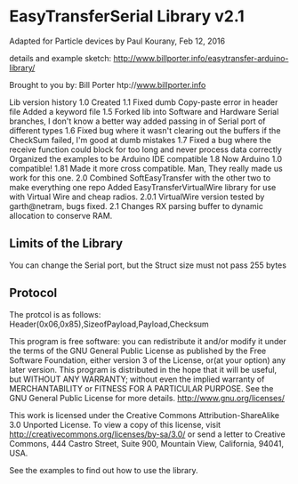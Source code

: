 EasyTransferSerial Library v2.1
====

Adapted for Particle devices by Paul Kourany, Feb 12, 2016

details and example sketch: http://www.billporter.info/easytransfer-arduino-library/

Brought to you by:	Bill Porter		htp://www.billporter.info


Lib version history
1.0  Created
1.1  Fixed dumb Copy-paste error in header file
	 Added a keyword file
1.5  Forked lib into Software and Hardware Serial branches, I don't know a better way
	 added passing in of Serial port of different types
1.6  Fixed bug where it wasn't clearing out the buffers if the CheckSum failed,
		I'm good at dumb mistakes
1.7  Fixed a bug where the receive function could block for too long and never process data correctly
	    Organized the examples to be Arduino IDE compatible
1.8
	Now Arduino 1.0 compatible!
 1.81
	Made it more cross compatible. Man, They really made us work for this one. 
 2.0
     Combined SoftEasyTransfer with the other two to make everything one repo
         Added EasyTransferVirtualWire library for use with Virtual Wire and cheap radios.
 2.0.1
     VirtualWire version tested by garth@netram, bugs fixed. 
 2.1
   Changes RX parsing buffer to dynamic allocation to conserve RAM.


Limits of the Library
---
You can change the Serial port, but the Struct size must not pass 255 bytes

Protocol
---
The protcol is as follows:
	Header(0x06,0x85),SizeofPayload,Payload,Checksum
	
  
This program is free software: you can redistribute it and/or modify it under the terms of the GNU General Public License as published by the Free Software Foundation, either version 3 of the License, or(at your option) any later version.
This program is distributed in the hope that it will be useful,
but WITHOUT ANY WARRANTY; without even the implied warranty of
MERCHANTABILITY or FITNESS FOR A PARTICULAR PURPOSE.  See the
GNU General Public License for more details.
<http://www.gnu.org/licenses/>

This work is licensed under the Creative Commons Attribution-ShareAlike 3.0 Unported License. 
To view a copy of this license, visit http://creativecommons.org/licenses/by-sa/3.0/ or
send a letter to Creative Commons, 444 Castro Street, Suite 900, Mountain View, California, 94041, USA.


See the examples to find out how to use the library. 